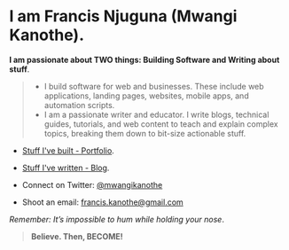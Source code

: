 # I am Francis Njuguna (Mwangi Kanothe).

**I am passionate about TWO things: Building Software and Writing about stuff**.

> - I build software for web and businesses. These include web applications, landing pages, websites, mobile apps, and automation scripts.
> - I am a passionate writer and educator. I write blogs, technical guides, tutorials, and web content to teach and explain complex topics, breaking them down to bit-size actionable stuff.

<!-- ![](https://komarev.com/ghpvc/?username=mwanginjuguna&color=84CC16) -->

- [Stuff I've built - Portfolio](https://mwanginjuguna.github.io/portfolio).

- [Stuff I've written - Blog](https://mwanginjuguna.github.io/blog).

- Connect on Twitter: [@mwangikanothe](https://twitter.com/mwangikanothe)
- Shoot an email: [francis.kanothe@gmail.com](mailto::francis.kanothe@gmail.com)

 _Remember: *It’s impossible to hum while holding your nose*_.

> **Believe. Then, BECOME!**


